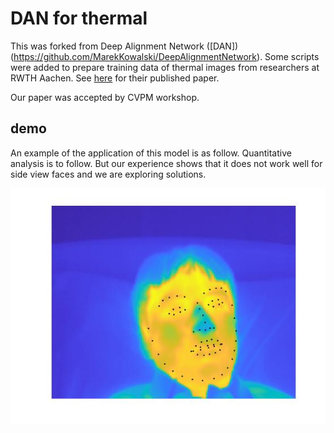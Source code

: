 # DAN for thermal #
This was forked from Deep Alignment Network ([DAN])(https://github.com/MarekKowalski/DeepAlignmentNetwork). Some scripts were added to prepare training data of thermal images from researchers at RWTH Aachen. See [here](https://www.lfb.rwth-aachen.de/bibtexupload/pdf/KCZ18h.pdf) for their published paper.

Our paper was accepted by CVPM workshop.


## demo
An example of the application of this model is as follow. Quantitative analysis is to follow. But our experience shows that it does not work well for side view faces and we are exploring solutions.

![alt text](https://github.com/Jayzh7/DAN-for-thermal/blob/master/demo.jpg "demo image")
